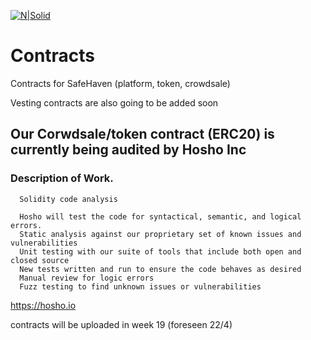 [![N|Solid](https://safehaven.io/img/logo_color.png)](https://safehaven.io/)

# Contracts
Contracts for SafeHaven (platform, token, crowdsale)

Vesting contracts are also going to be added soon

## Our Corwdsale/token contract (ERC20) is currently being audited by Hosho Inc

### Description of Work.
```
  Solidity code analysis

  Hosho will test the code for syntactical, semantic, and logical errors.
  Static analysis against our proprietary set of known issues and vulnerabilities
  Unit testing with our suite of tools that include both open and closed source
  New tests written and run to ensure the code behaves as desired
  Manual review for logic errors
  Fuzz testing to find unknown issues or vulnerabilities
```

https://hosho.io

contracts will be uploaded in week 19 (foreseen 22/4)
